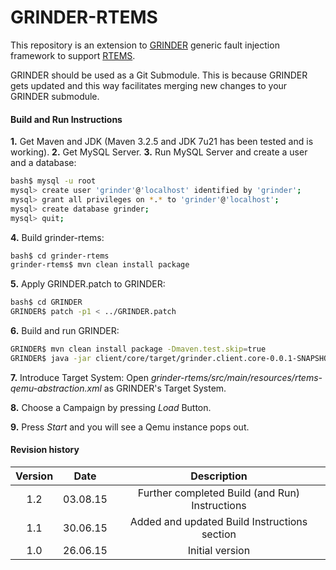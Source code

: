 # GRINDER-RTEMS

This repository is an extension to [GRINDER] generic fault injection framework to support [RTEMS].

GRINDER should be used as a Git Submodule. This is because GRINDER gets updated and this way facilitates merging new changes to your GRINDER submodule.

#### Build and Run Instructions
**1.** Get Maven and JDK (Maven 3.2.5 and JDK 7u21 has been tested and is working).
**2.** Get MySQL Server.
**3.** Run MySQL Server and create a user and a database:
```sh
bash$ mysql -u root
mysql> create user 'grinder'@'localhost' identified by 'grinder';
mysql> grant all privileges on *.* to 'grinder'@'localhost';
mysql> create database grinder;
mysql> quit;
```
**4.** Build grinder-rtems:
```sh
bash$ cd grinder-rtems
grinder-rtems$ mvn clean install package
```
**5.** Apply GRINDER.patch to GRINDER:
```sh
bash$ cd GRINDER
GRINDER$ patch -p1 < ../GRINDER.patch
```
**6.** Build and run GRINDER:
```sh
GRINDER$ mvn clean install package -Dmaven.test.skip=true
GRINDER$ java -jar client/core/target/grinder.client.core-0.0.1-SNAPSHOT.jar
```

**7.** Introduce Target System:
Open *grinder-rtems/src/main/resources/rtems-qemu-abstraction.xml* as GRINDER's Target System.

**8.** Choose a Campaign by pressing *Load* Button.

**9.** Press *Start* and you will see a Qemu instance pops out.

#### Revision history
| Version     | Date | Description   |
| :-------: | :----: | :---: |
| 1.2 | 03.08.15 | Further completed Build (and Run) Instructions |
| 1.1 | 30.06.15 | Added and updated Build Instructions section |
| 1.0 | 26.06.15 |  Initial version    |


[GRINDER]:https://github.com/DEEDS-TUD/GRINDER
[RTEMS]:https://www.rtems.org/

